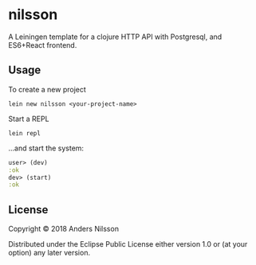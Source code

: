 # nilsson

A Leiningen template for a clojure HTTP API with Postgresql, and ES6+React frontend.

## Usage

To create a new project

```shell
lein new nilsson <your-project-name>
```

Start a REPL

```shell
lein repl
```

...and start the system:

```clojure
user> (dev)
:ok
dev> (start)
:ok
```


## License

Copyright © 2018 Anders Nilsson

Distributed under the Eclipse Public License either version 1.0 or (at
your option) any later version.
